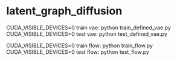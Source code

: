 # latent_graph_diffusion

CUDA_VISIBLE_DEVICES=0 train vae: python train_defined_vae.py
CUDA_VISIBLE_DEVICES=0 test vae: python test_defined_vae.py

CUDA_VISIBLE_DEVICES=0 train flow: python train_flow.py
CUDA_VISIBLE_DEVICES=0 test flow: python test_flow.py